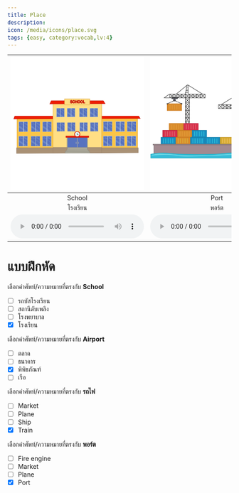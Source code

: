 ```yaml
---
title: Place
description: 
icon: /media/icons/place.svg
tags: {easy, category:vocab,lv:4}
---
```


<div class="carrousel">


|![](/media/img/place/school.svg)|![](/media/img/place/port.svg)|![](/media/img/place/market.svg)|![](/media/img/place/police&#x20;car.svg)|![](/media/img/place/museum.svg)|![](/media/img/place/airport.svg)|![](/media/img/place/ship.svg)|![](/media/img/place/atm.svg)|![](/media/img/place/ambulance.svg)|![](/media/img/place/mailbox.svg)|![](/media/img/place/plane.svg)|![](/media/img/place/fire&#x20;engine.svg)|![](/media/img/place/police&#x20;station.svg)|![](/media/img/place/train&#x20;station.svg)|![](/media/img/place/fire&#x20;station.svg)|![](/media/img/place/post&#x20;office.svg)|![](/media/img/place/runway.svg)|![](/media/img/place/trainway.svg)|![](/media/img/place/train.svg)|![](/media/img/place/hospital.svg)|![](/media/img/place/bank.svg)|![](/media/img/place/school&#x20;bus.svg)|
| :----: | :----: | :----: | :----: | :----: | :----: | :----: | :----: | :----: | :----: | :----: | :----: | :----: | :----: | :----: | :----: | :----: | :----: | :----: | :----: | :----: | :----: |
|School|Port|Market|Police&#x20;car|Museum|Airport|Ship|Atm|Ambulance|Mailbox|Plane|Fire&#x20;engine|Police&#x20;station|Train&#x20;station|Fire&#x20;station|Post&#x20;office|Runway|Trainway|Train|Hospital|Bank|School&#x20;bus|
|โรงเรียน|พอร์ต|ตลาด|รถตํารวจ|พิพิธภัณฑ์|สนามบิน|เรือ|เอทีเอ็ม|รถพยาบาล|กล่องจดหมาย|ระนาบ|เครื่องยนต์ไฟ|สถานีตํารวจ|สถานีรถไฟ|สถานีดับเพลิง|โพสต์ออฟฟิศ|รันเวย์|Name=สมุดที่อยู่ - KName|รถไฟ|โรงพยาบาล|ธนาคาร|รถบัสโรงเรียน|
|![](/media/audio/school.mp3)|![](/media/audio/port.mp3)|![](/media/audio/market.mp3)|![](/media/audio/police&#x20;car.mp3)|![](/media/audio/museum.mp3)|![](/media/audio/airport.mp3)|![](/media/audio/ship.mp3)|![](/media/audio/atm.mp3)|![](/media/audio/ambulance.mp3)|![](/media/audio/mailbox.mp3)|![](/media/audio/plane.mp3)|![](/media/audio/fire&#x20;engine.mp3)|![](/media/audio/police&#x20;station.mp3)|![](/media/audio/train&#x20;station.mp3)|![](/media/audio/fire&#x20;station.mp3)|![](/media/audio/post&#x20;office.mp3)|![](/media/audio/runway.mp3)|![](/media/audio/trainway.mp3)|![](/media/audio/train.mp3)|![](/media/audio/hospital.mp3)|![](/media/audio/bank.mp3)|![](/media/audio/school&#x20;bus.mp3)|

</div>



# แบบฝึกหัด


 เลือกคำศัพท์/ความหมายที่ตรงกับ **School**
 - [ ] รถบัสโรงเรียน
 - [ ] สถานีดับเพลิง
 - [ ] โรงพยาบาล
 - [x] โรงเรียน

 เลือกคำศัพท์/ความหมายที่ตรงกับ **Airport**
 - [ ] ตลาด
 - [ ] ธนาคาร
 - [x] พิพิธภัณฑ์
 - [ ] เรือ

 เลือกคำศัพท์/ความหมายที่ตรงกับ **รถไฟ**
 - [ ] Market
 - [ ] Plane
 - [ ] Ship
 - [x] Train

 เลือกคำศัพท์/ความหมายที่ตรงกับ **พอร์ต**
 - [ ] Fire&#x20;engine
 - [ ] Market
 - [ ] Plane
 - [x] Port
